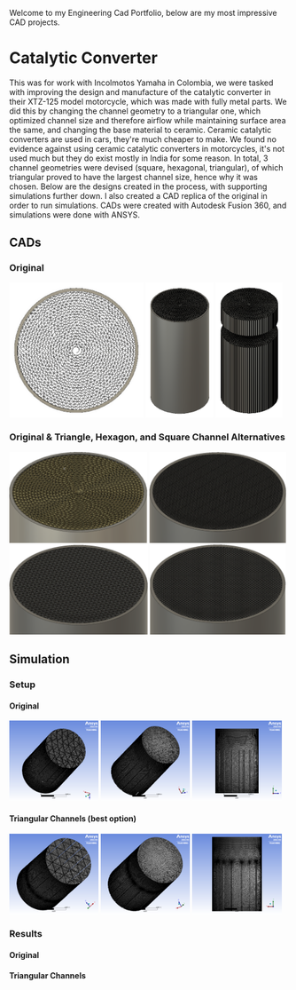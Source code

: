 Welcome to my Engineering Cad Portfolio, below are my most impressive CAD projects.

# Catalytic Converter

This was for work with Incolmotos Yamaha in Colombia, we were tasked with improving the design and manufacture of the catalytic converter in their XTZ-125 model motorcycle, which was made with fully metal parts. We did this by changing the channel geometry to a triangular one, which optimized channel size and therefore airflow while maintaining surface area the same, and changing the base material to ceramic. Ceramic catalytic converters are used in cars, they're much cheaper to make. We found no evidence against using ceramic catalytic converters in motorcycles, it's not used much but they do exist mostly in India for some reason. In total, 3 channel geometries were devised (square, hexagonal, triangular), of which triangular proved to have the largest channel size, hence why it was chosen. Below are the designs created in the process, with supporting simulations further down. I also created a CAD replica of the original in order to run simulations. CADs were created with Autodesk Fusion 360, and simulations were done with ANSYS.

## CADs

### Original

<div style="display:inline;">
<img style="width:48%" src="fusion_360/original_catalyzer_top_view.png">
<img style="width:24.3%" src="fusion_360/original_catalyzer_full_view.png">
<img style="width:24.1%" src="fusion_360/original_catalyzer_full_view_no_sleeve.png">
</div>

### Original & Triangle, Hexagon, and Square Channel Alternatives
<div style="display:inline;">
<img style="width:49.5%" src="fusion_360/original_catalyzer_diagonal_view.png">
<img style="width:49%" src="fusion_360/hexagons_catalyzer_diagonal_view.png">
<img style="width:49.7%" src="fusion_360/triangles__catalyzer_diagonal_view.png">
<img style="width:48.5%" src="fusion_360/squares_catalyzer_diagonal_view.png">
</div>

## Simulation

### Setup

#### Original

<div style="display:inline;">
<img style="width:32%" src="ansys/catalytic_converter/original/volumetric_inverse_section_3.png">
<img style="width:32%" src="ansys/catalytic_converter/original/volumetric_inverse_section_2.png">
<img style="width:32%" src="ansys/catalytic_converter/original/volumetric_inverse_section_1.png">
</div>

#### Triangular Channels (best option)

<div style="display:inline;">
<img style="width:32%" src="ansys/catalytic_converter/triangles/volumetric_inverse_section_3.png">
<img style="width:32%" src="ansys/catalytic_converter/triangles/volumetric_inverse_section_2.png">
<img style="width:32%" src="ansys/catalytic_converter/triangles/volumetric_inverse_section_1.png">
</div>

### Results

#### Original



#### Triangular Channels